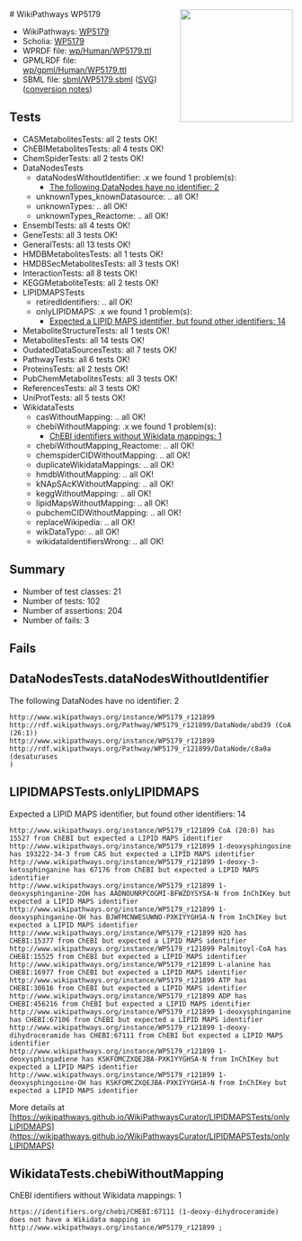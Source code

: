 <img style="float: right; width: 200px" src="../logo.png" />
# WikiPathways WP5179

* WikiPathways: [WP5179](https://identifiers.org/wikipathways:WP5179)
* Scholia: [WP5179](https://scholia.toolforge.org/wikipathways/WP5179)
* WPRDF file: [wp/Human/WP5179.ttl](../wp/Human/WP5179.ttl)
* GPMLRDF file: [wp/gpml/Human/WP5179.ttl](../wp/gpml/Human/WP5179.ttl)
* SBML file: [sbml/WP5179.sbml](../sbml/WP5179.sbml) ([SVG](../sbml/WP5179.svg)) ([conversion notes](../sbml/WP5179.txt))

## Tests
* CASMetabolitesTests: all 2 tests OK!
* ChEBIMetabolitesTests: all 4 tests OK!
* ChemSpiderTests: all 2 tests OK!
* DataNodesTests
    * dataNodesWithoutIdentifier: .x we found 1 problem(s):
        * [The following DataNodes have no identifier: 2](#d2d32fa1)
    * unknownTypes_knownDatasource: .. all OK!
    * unknownTypes: .. all OK!
    * unknownTypes_Reactome: .. all OK!
* EnsemblTests: all 4 tests OK!
* GeneTests: all 3 tests OK!
* GeneralTests: all 13 tests OK!
* HMDBMetabolitesTests: all 1 tests OK!
* HMDBSecMetabolitesTests: all 3 tests OK!
* InteractionTests: all 8 tests OK!
* KEGGMetaboliteTests: all 2 tests OK!
* LIPIDMAPSTests
    * retiredIdentifiers: .. all OK!
    * onlyLIPIDMAPS: .x we found 1 problem(s):
        * [Expected a LIPID MAPS identifier, but found other identifiers: 14](#d0bfb67c)
* MetaboliteStructureTests: all 1 tests OK!
* MetabolitesTests: all 14 tests OK!
* OudatedDataSourcesTests: all 7 tests OK!
* PathwayTests: all 6 tests OK!
* ProteinsTests: all 2 tests OK!
* PubChemMetabolitesTests: all 3 tests OK!
* ReferencesTests: all 3 tests OK!
* UniProtTests: all 5 tests OK!
* WikidataTests
    * casWithoutMapping: .. all OK!
    * chebiWithoutMapping: .x we found 1 problem(s):
        * [ChEBI identifiers without Wikidata mappings: 1](#a8d554cd)
    * chebiWithoutMapping_Reactome: .. all OK!
    * chemspiderCIDWithoutMapping: .. all OK!
    * duplicateWikidataMappings: .. all OK!
    * hmdbWithoutMapping: .. all OK!
    * kNApSAcKWithoutMapping: .. all OK!
    * keggWithoutMapping: .. all OK!
    * lipidMapsWithoutMapping: .. all OK!
    * pubchemCIDWithoutMapping: .. all OK!
    * replaceWikipedia: .. all OK!
    * wikDataTypo: .. all OK!
    * wikidataIdentifiersWrong: .. all OK!


## Summary

* Number of test classes: 21
* Number of tests: 102
* Number of assertions: 204
* Number of fails: 3

## Fails

<a name="d2d32fa1" />

## DataNodesTests.dataNodesWithoutIdentifier

The following DataNodes have no identifier: 2
```
http://www.wikipathways.org/instance/WP5179_r121899 http://rdf.wikipathways.org/Pathway/WP5179_r121899/DataNode/abd39 (CoA (26:1))
http://www.wikipathways.org/instance/WP5179_r121899 http://rdf.wikipathways.org/Pathway/WP5179_r121899/DataNode/c8a0a (desaturases 
)
```

<a name="d0bfb67c" />

## LIPIDMAPSTests.onlyLIPIDMAPS

Expected a LIPID MAPS identifier, but found other identifiers: 14
```
http://www.wikipathways.org/instance/WP5179_r121899 CoA (20:0) has 15527 from ChEBI but expected a LIPID MAPS identifier
http://www.wikipathways.org/instance/WP5179_r121899 1-deoxysphingosine has 193222-34-3 from CAS but expected a LIPID MAPS identifier
http://www.wikipathways.org/instance/WP5179_r121899 1-deoxy-3-ketosphinganine has 67176 from ChEBI but expected a LIPID MAPS identifier
http://www.wikipathways.org/instance/WP5179_r121899 1-deoxysphinganine-2OH has AADNOUNRPCOGMI-BFWZDYSYSA-N from InChIKey but expected a LIPID MAPS identifier
http://www.wikipathways.org/instance/WP5179_r121899 1-deoxysphinganine-OH has BJWFMCNWESUWNO-PXKIYYGHSA-N from InChIKey but expected a LIPID MAPS identifier
http://www.wikipathways.org/instance/WP5179_r121899 H2O has CHEBI:15377 from ChEBI but expected a LIPID MAPS identifier
http://www.wikipathways.org/instance/WP5179_r121899 Palmitoyl-CoA has CHEBI:15525 from ChEBI but expected a LIPID MAPS identifier
http://www.wikipathways.org/instance/WP5179_r121899 L-alanine has CHEBI:16977 from ChEBI but expected a LIPID MAPS identifier
http://www.wikipathways.org/instance/WP5179_r121899 ATP has CHEBI:30616 from ChEBI but expected a LIPID MAPS identifier
http://www.wikipathways.org/instance/WP5179_r121899 ADP has CHEBI:456216 from ChEBI but expected a LIPID MAPS identifier
http://www.wikipathways.org/instance/WP5179_r121899 1-deoxysphinganine has CHEBI:67106 from ChEBI but expected a LIPID MAPS identifier
http://www.wikipathways.org/instance/WP5179_r121899 1-deoxy-dihydroceramide has CHEBI:67111 from ChEBI but expected a LIPID MAPS identifier
http://www.wikipathways.org/instance/WP5179_r121899 1-deoxysphingadiene has KSKFOMCZXQEJBA-PXKIYYGHSA-N from InChIKey but expected a LIPID MAPS identifier
http://www.wikipathways.org/instance/WP5179_r121899 1-deoxysphingosine-OH has KSKFOMCZXQEJBA-PXKIYYGHSA-N from InChIKey but expected a LIPID MAPS identifier
```

More details at [https://wikipathways.github.io/WikiPathwaysCurator/LIPIDMAPSTests/onlyLIPIDMAPS](https://wikipathways.github.io/WikiPathwaysCurator/LIPIDMAPSTests/onlyLIPIDMAPS)

<a name="a8d554cd" />

## WikidataTests.chebiWithoutMapping

ChEBI identifiers without Wikidata mappings: 1
```
https://identifiers.org/chebi/CHEBI:67111 (1-deoxy-dihydroceramide) does not have a Wikidata mapping in http://www.wikipathways.org/instance/WP5179_r121899 ; 
```


